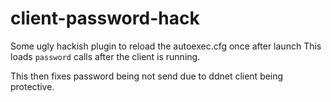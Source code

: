 # client-password-hack

Some ugly hackish plugin to reload the autoexec.cfg once after launch
This loads ``password`` calls after the client is running.

This then fixes password being not send due to ddnet client being protective.

